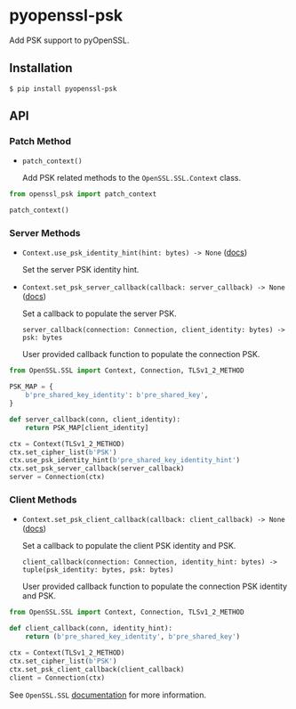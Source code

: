 # pyopenssl-psk

Add PSK support to pyOpenSSL.

## Installation

```
$ pip install pyopenssl-psk
```

## API

### Patch Method

- `patch_context()`

  Add PSK related methods to the `OpenSSL.SSL.Context` class.

```python
from openssl_psk import patch_context

patch_context()
```

### Server Methods

- `Context.use_psk_identity_hint(hint: bytes) -> None` ([docs](https://www.openssl.org/docs/manmaster/man3/SSL_CTX_use_psk_identity_hint.html))

  Set the server PSK identity hint.

- `Context.set_psk_server_callback(callback: server_callback) -> None` ([docs](https://www.openssl.org/docs/manmaster/man3/SSL_CTX_set_psk_server_callback.html))
  
  Set a callback to populate the server PSK.

  `server_callback(connection: Connection, client_identity: bytes) -> psk: bytes`

  User provided callback function to populate the connection PSK.

```python
from OpenSSL.SSL import Context, Connection, TLSv1_2_METHOD

PSK_MAP = {
    b'pre_shared_key_identity': b'pre_shared_key',
}

def server_callback(conn, client_identity):
    return PSK_MAP[client_identity]

ctx = Context(TLSv1_2_METHOD)
ctx.set_cipher_list(b'PSK')
ctx.use_psk_identity_hint(b'pre_shared_key_identity_hint')
ctx.set_psk_server_callback(server_callback)
server = Connection(ctx)
```

### Client Methods

- `Context.set_psk_client_callback(callback: client_callback) -> None` ([docs](https://www.openssl.org/docs/manmaster/man3/SSL_CTX_set_psk_client_callback.html))

  Set a callback to populate the client PSK identity and PSK.
  
  `client_callback(connection: Connection, identity_hint: bytes) -> tuple(psk_identity: bytes, psk: bytes)`

  User provided callback function to populate the connection PSK identity and PSK.

```python
from OpenSSL.SSL import Context, Connection, TLSv1_2_METHOD

def client_callback(conn, identity_hint):
    return (b'pre_shared_key_identity', b'pre_shared_key')

ctx = Context(TLSv1_2_METHOD)
ctx.set_cipher_list(b'PSK')
ctx.set_psk_client_callback(client_callback)
client = Connection(ctx)
```

See `OpenSSL.SSL` [documentation](https://www.pyopenssl.org/en/stable/api/ssl.html) for more information.
